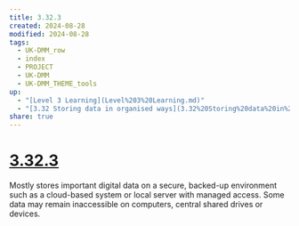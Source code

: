 ```yaml
---
title: 3.32.3
created: 2024-08-28
modified: 2024-08-28
tags:
  - UK-DMM_row
  - index
  - PROJECT
  - UK-DMM
  - UK-DMM_THEME_tools
up:
  - "[Level 3 Learning](Level%203%20Learning.md)"
  - "[3.32 Storing data in organised ways](3.32%20Storing%20data%20in%20organised%20ways.md)"
share: true
---
```

# [3.32.3](3.32.3.md)

Mostly stores important digital data on a secure, backed-up environment such as a cloud-based system or local server with managed access. Some data may remain inaccessible on computers, central shared drives or devices.
